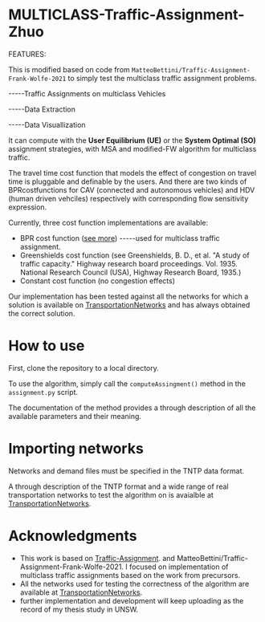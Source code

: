 # MULTICLASS-Traffic-Assignment-Zhuo
FEATURES:

This is modified based on code from `MatteoBettini/Traffic-Assignment-Frank-Wolfe-2021` to simply test the multiclass traffic assignment problems.

-----Traffic Assignments on multiclass Vehicles

-----Data Extraction

-----Data Visuallization

It can compute with the **User Equilibrium (UE)** or the **System Optimal (SO)** assignment strategies, with MSA and modified-FW algorithm for multiclass traffic.

The travel time cost function that models the effect of congestion on travel time is pluggable and definable by the users. And there are two kinds of BPRcostfunctions for CAV (connected and autonomous vehicles) and HDV (human driven vehciles) respectively with corresponding flow sensitivity expression.

Currently, three cost function implementations are available:
* BPR cost function ([see more](https://rdrr.io/rforge/travelr/man/bpr.function.html)) -----used for multiclass traffic assignment.
* Greenshields cost function (see Greenshields, B. D., et al. "A study of traffic capacity." Highway research board proceedings. Vol. 1935. National Research Council (USA), Highway Research Board, 1935.)
* Constant cost function (no congestion effects)

Our implementation has been tested against all the networks for which a solution is available on [TransportationNetworks](https://github.com/bstabler/TransportationNetworks) and has always obtained the correct solution.

# How to use

First, clone the repository to a local directory.

To use the algorithm, simply call the `computeAssingment()` method in the `assignment.py` script.

The documentation of the method provides a through description of all the available parameters and their meaning.

# Importing networks
 Networks and demand files must be specified in the TNTP data format.
 
 A through description of the TNTP format and a wide range of real transportation networks to test the algorithm on is avaialble at [TransportationNetworks](https://github.com/bstabler/TransportationNetworks).

 
 # Acknowledgments
 
* This work is based on [Traffic-Assignment](https://github.com/prameshk/Traffic-Assignment). and MatteoBettini/Traffic-Assignment-Frank-Wolfe-2021.  I focused on implementation of multiclass traffic assignments based on the work from precursors.
* All the networks used for testing the correctness of the algorithm are available at [TransportationNetworks](https://github.com/bstabler/TransportationNetworks).
* further implementation and development will keep uploading as the record of my thesis study in UNSW.
